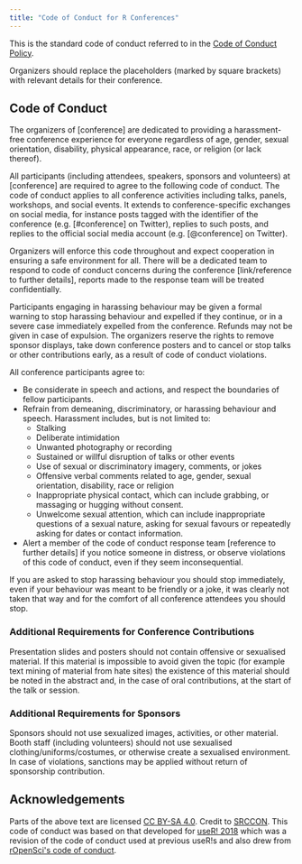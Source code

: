 ```yaml
---
title: "Code of Conduct for R Conferences"
---
```


This is the standard code of conduct referred to in the [Code of Conduct Policy](coc-policy.html).

Organizers should replace the placeholders (marked by square brackets) with relevant details for 
their conference.

## Code of Conduct

The organizers of [conference] are dedicated to providing a 
harassment-free conference experience for everyone regardless of age,
gender, sexual orientation, disability, physical appearance, race, or 
religion (or lack thereof). 

All participants (including attendees, speakers, sponsors and volunteers) at [conference] are 
required to agree to the following code of conduct. The code of conduct 
applies to all conference activities including talks, panels, workshops, and 
social events. It extends to conference-specific exchanges on social media, for instance posts tagged 
with the identifier of the conference (e.g. [#conference] on Twitter), replies to such posts, and replies to 
the official social media account (e.g. [@conference] on Twitter). 

Organizers will enforce this code throughout and expect cooperation in ensuring a 
safe environment for all. There will be a dedicated team to respond to code of conduct 
concerns during the conference [link/reference to further details], reports made to the response 
team will be treated confidentially.

Participants engaging in harassing behaviour may be 
given a formal warning to stop harassing behaviour and expelled if 
they continue, or in a severe case immediately expelled from the conference. 
Refunds may not be given in case of expulsion. The organizers reserve the rights to remove sponsor displays,
take down conference posters and to cancel or stop talks or other
contributions early, as a result of code of conduct violations.

All conference participants agree to:

- Be considerate in speech and actions, and respect the boundaries of fellow participants.
- Refrain from demeaning, discriminatory, or harassing behaviour and 
speech. Harassment includes, but is not limited to: 
    - Stalking
    - Deliberate intimidation
    - Unwanted photography or recording
    - Sustained or willful disruption of talks or other events
    - Use of sexual or discriminatory imagery, comments, or jokes
    - Offensive verbal comments related to age, gender, 
    sexual orientation, disability, race or religion
    - Inappropriate physical contact, which can include grabbing, or massaging 
    or hugging without consent.
    - Unwelcome sexual attention, which can include inappropriate 
    questions of a sexual nature, asking for sexual favours or 
    repeatedly asking for dates or contact information.
- Alert a member of the code of conduct response team [reference to 
further details] if you notice someone in distress, or observe violations 
of this code of conduct, even if they seem inconsequential.

If you are asked to stop harassing behaviour you should stop 
immediately, even if your behaviour was meant to be friendly or a 
joke, it was clearly not taken that way and for the comfort of all 
conference attendees you should stop.

### Additional Requirements for Conference Contributions

Presentation slides and posters should not contain offensive or 
sexualised material. If this material is impossible to avoid given the
topic (for example text mining of material from hate sites) the 
existence of this material should be noted in the abstract and, in the
case of oral contributions, at the start of the talk or session.

### Additional Requirements for Sponsors

Sponsors should not use sexualized images, activities, or 
other material. Booth staff (including volunteers) should not use 
sexualised clothing/uniforms/costumes, or otherwise create a 
sexualised environment. In case of violations, sanctions may be 
applied without return of sponsorship contribution.

## Acknowledgements

Parts of the above text are licensed [CC BY-SA 4.0](http://creativecommons.org/licenses/by-sa/4.0/). 
Credit to [SRCCON](https://srccon.org/conduct/). This code of conduct 
was based on that developed for [useR! 2018](https://user2018.r-project.org/code_of_conduct/) 
which was a revision of the code of conduct used at previous useR!s 
and also drew from [rOpenSci's code of conduct](https://ropensci.org/coc/).
